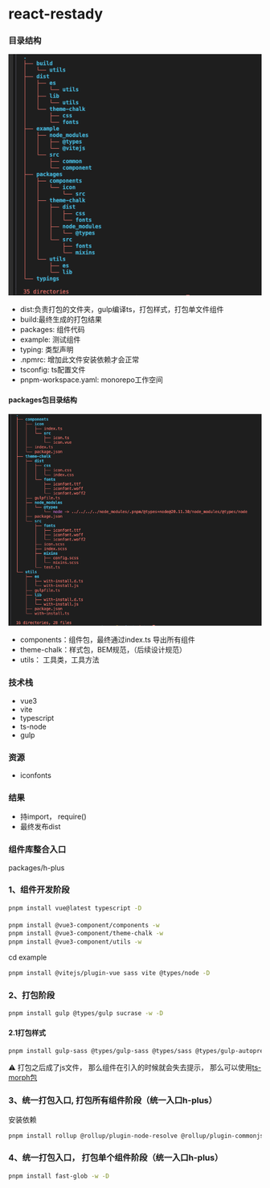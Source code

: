 <!--
 * @version:
 * @Author: Hardy
 * @Date: 2024-03-21 16:30:18
 * @Description:
-->
# react-restady
### 目录结构

![目录结构](tree.jpg)
- dist:负责打包的文件夹，gulp编译ts，打包样式，打包单文件组件
- build:最终生成的打包结果
- packages: 组件代码
- example: 测试组件
- typing: 类型声明
- .npmrc: 增加此文件安装依赖才会正常
- tsconfig: ts配置文件
- pnpm-workspace.yaml: monorepo工作空间

#### packages包目录结构
![目录结构图](packages.png)
- components：组件包，最终通过index.ts 导出所有组件
- theme-chalk：样式包，BEM规范，（后续设计规范）
- utils： 工具类，工具方法

### 技术栈
- vue3
- vite
- typescript
- ts-node
- gulp
### 资源
- iconfonts
### 结果
- 持import， require()
- 最终发布dist
### 组件库整合入口
packages/h-plus

### 1、组件开发阶段
```bash
pnpm install vue@latest typescript -D

pnpm install @vue3-component/components -w
pnpm install @vue3-component/theme-chalk -w
pnpm install @vue3-component/utils -w
```
cd example
```bash
pnpm install @vitejs/plugin-vue sass vite @types/node -D
```

### 2、打包阶段
```bash
pnpm install gulp @types/gulp sucrase -w -D
```
#### 2.1打包样式
```bash
pnpm install gulp-sass @types/gulp-sass @types/sass @types/gulp-autoprefixer gulp-autoprefixer @types/gulp-clean-css gulp-clean-css sass -D -w
```

⚠️ 打包之后成了js文件， 那么组件在引入的时候就会失去提示， 那么可以使用[ts-morph包](https://ts-morph.com/emiting)

### 3、统一打包入口, 打包所有组件阶段（统一入口h-plus）
安装依赖
```bash
pnpm install rollup @rollup/plugin-node-resolve @rollup/plugin-commonjs rollup-plugin-typescript2 rollup-plugin-vue -D -w
```
### 4、统一打包入口， 打包单个组件阶段（统一入口h-plus）
```bash
pnpm install fast-glob -w -D
```
